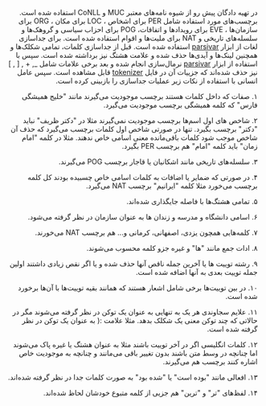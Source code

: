 <p dir='rtl'>
در تهیه دادگان پیش رو از شیوه نامه‌های معتبر MUC و CoNLL استفاده شده است. برچسب‌های مورد استفاده شامل PER برای اشخاص ، LOC برای مکان ، ORG برای سازمان‌ها ، EVE برای رویداد‌ها و اتفاقات، POG برای احزاب سیاسی و گروهک‌ها و سلسله‌های تاریخی و NAT برای ملیت‌ها و اقوام استفاده شده است. برای جداسازی لغات از ابزار <a href="https://github.com/ICTRC/Parsivar">parsivar</a> استفاده شده است. قبل از جداسازی کلمات، تمامی شکلک‌ها و همچنین لینک‌ها و آیدی‌ها حذف شده و علامت هشتگ نیز برداشته شده است. سپس با استفاده از ابزار <a href="https://github.com/ICTRC/Parsivar">parsivar</a> نرمال‌سازی انجام شده و بعد برخی علامات شامل _, + , [ , ] نیز حذف شده‌اند که جزییات آن در فایل <a href="https://github.com/overfit-ir/persian-twitter-ner/blob/master/tokenizer.ipynb">tokenizer</a> قابل مشاهده است. سپس عامل انسانی با استفاده از نکات زیر عملیات جداسازی را بازبینی کرده است.
</p>

<p dir='rtl'>
۱. صفات که داخل کلمات هستند برچسب موجودیت می‌گیرند مانند "خلیج همیشگی فارس" که کلمه همیشگی برچسب موجودیت می‌گیرد.
</p>
<p dir='rtl'>
۲.  شاخص های اول اسم‌ها برچسب موجودیت نمی‌گیرند مثلا در "دکتر ظریف" نباید "دکتر" برچسب بگیرد. تنها در صورتی شاخص اول کلمات برچسب می‌گیرد که حذف آن شاخص موجب شود کلمات باقی‌مانده معنی اسامی خاص ندهند. مثلا در کلمه "امام زمان" باید کلمه "امام" هم برچسب PER بگیرد.
</p>
<p dir='rtl'>
۳. سلسله‌های تاریخی مانند اشکانیان یا قاجار برچسب POG می‌گیرند.
</p>
<p dir='rtl'>
۴. در صورتی که ضمایر یا اضافات به کلمات اسامی خاص چسبیده بودند کل کلمه برچسب می‌خورد مثلا کلمه "ایرانیم" برچسب NAT می‌گیرد.
</p>
<p dir='rtl'>
۵. تمامی هشتگ‌ها با فاصله جایگذاری شده‌اند.
</p>
<p dir='rtl'>
۶. اسامی دانشگاه و مدرسه و زندان ها به عنوان سازمان در نظر گرفته می‌شود.
</p>
<p dir='rtl'>
۷.  کلمه‌هایی همچون یزدی، اصفهانی، کرمانی و... هم برچسب NAT می‌خورند.
</p>
<p dir='rtl'>
۸. ادات جمع مانند "ها" و غیره جزو کلمه محسوب می‌شوند.
</p>
<p dir='rtl'>
۹. رشته توییت ها یا آخرین جمله ناقص آنها حذف شده و یا اگر نقص زیادی داشتند اولین جمله توییت بعدی به آنها اضافه شده است.
</p>
<p dir='rtl'>
۱۰. در بین توییت‌ها برخی شامل اشعار هستند که همانند بقیه توییت‌ها با آن‌ها برخورد شده است.
</p>
<p dir='rtl'>
۱۱. علایم سجاوندی هر یک به تنهایی به عنوان یک توکن در نظر گرفته می‌شوند مگر در حالاتی که چند توکن معنی یک شکلک بدهد. مثلا علامت :( به عنوان یک توکن در نظر گرفته شده است.
</p>
<p dir='rtl'>
۱۲.  کلمات انگلیسی اگر در آخر توییت باشند مثلا به عنوان هشتگ یا غیره پاک می‌شوند اما چنانچه در وسط متن باشند بدون تغییر باقی می‌مانند و چنانچه به موجودیت خاص اشاره کنند برچسب هم می‌گیرند.
</p>
<p dir='rtl'>
۱۳. افعالی مانند "بوده است" یا "شده بود" به صورت کلمات جدا در نظر گرفته شده‌اند.
</p>
<p dir='rtl'>
۱۴. لفظ‌های "تر" و "ترین" هم جزیی از کلمه متبوع خودشان لحاظ شده‌اند.
</p>
